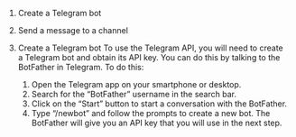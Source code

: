 1. Create a Telegram bot
2. Send a message to a channel

1. Create a Telegram bot
    To use the Telegram API, you will need to create a Telegram bot and obtain its API key. You can do this by talking to the BotFather in Telegram. To do this:

    1. Open the Telegram app on your smartphone or desktop.
    2. Search for the “BotFather” username in the search bar.
    3. Click on the “Start” button to start a conversation with the BotFather.
    4. Type “/newbot” and follow the prompts to create a new bot. The BotFather will give you an API      key that you will use in the next step.

